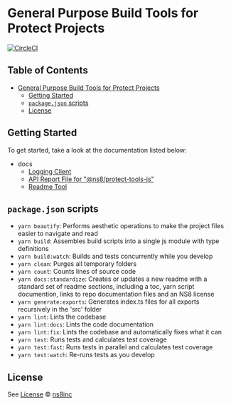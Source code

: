 # General Purpose Build Tools for Protect Projects

[![CircleCI](https://circleci.com/gh/ns8inc/protect-tools-js.svg?style=svg&circle-token=6b0a7fe464a53289ee8ddea14f3a84b1996b5619)](https://app.circleci.com/pipelines/github/ns8inc/protect-tools-js)

## Table of Contents

- [General Purpose Build Tools for Protect Projects](#general-purpose-build-tools-for-protect-projects)
  - [Getting Started](#getting-started)
  - [`package.json` scripts](#packagejson-scripts)
  - [License](#license)

## Getting Started

To get started, take a look at the documentation listed below:

- docs
  - [Logging Client](docs/logger.md)
  - [API Report File for "@ns8/protect-tools-js"](docs/protect-tools-js.api.md)
  - [Readme Tool](docs/readme.md)

## `package.json` scripts

- `yarn beautify`: Performs aesthetic operations to make the project files easier to navigate and read
- `yarn build`: Assembles build scripts into a single js module with type definitions
- `yarn build:watch`: Builds and tests concurrently while you develop
- `yarn clean`: Purges all temporary folders
- `yarn count`: Counts lines of source code
- `yarn docs:standardize`: Creates or updates a new readme with a standard set of readme sections, including a toc, yarn script documention, links to repo documentation files and an NS8 license
- `yarn generate:exports`: Generates index.ts files for all exports recursively in the 'src' folder
- `yarn lint`: Lints the codebase
- `yarn lint:docs`: Lints the code documentation
- `yarn lint:fix`: Lints the codebase and automatically fixes what it can
- `yarn test`: Runs tests and calculates test coverage
- `yarn test:fast`: Runs tests in parallel and calculates test coverage
- `yarn test:watch`: Re-runs tests as you develop

## License

See [License](./LICENSE)
© [ns8inc](https://ns8.com)
